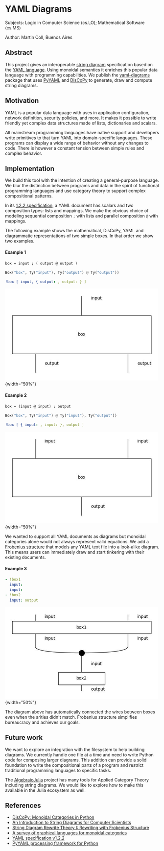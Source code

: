 # YAML Diagrams

Subjects: Logic in Computer Science (cs.LO); Mathematical Software (cs.MS)

Author: Martin Coll, Buenos Aires

## Abstract

This project gives an interoperable [string diagram][2] specification based on the [YAML language][4]. Using monoidal semantics it enriches this popular data language with programming capabilities. We publish the [yaml-diagrams][6] package that uses [PyYAML][5] and [DisCoPy][1] to generate, draw and compute string diagrams.

## Motivation

YAML is a popular data language with uses in application configuration, network definition, security policies, and more. It makes it possible to write friendly yet complex data structures made of lists, dictionaries and scalars.

All mainstream programming languages have native support and developers write primitives to that turn YAML into domain-specific languages. These programs can display a wide range of behavior without any changes to code. There is however a constant tension between simple rules and complex behavior.

## Implementation
We build this tool with the intention of creating a general-purpose language. We blur the distinction between programs and data in the spirit of functional programming languages and use category theory to support complex compositional patterns.

In its [1.2.2 specification][4], a YAML document has scalars and two composition types: lists and mappings. We make the obvious choice of modeling sequential composition `;` with lists and parallel composition `@` with mappings.

The following example shows the mathematical, DisCoPy, YAML and diagrammatic representations of two simple boxes. In that order we show two examples.

#### Example 1
```
box = input ; ( output @ output )
```
```py
Box("box", Ty("input"), Ty("output") @ Ty("output"))
```
```yaml
!box [ input, { output: , output: } ]
```

![one input and two outputs](Figure_1.jpg){width="50%"}

#### Example 2

```
box = (input @ input) ; output
```
```py
Box("box", Ty("input") @ Ty("input"), Ty("output"))
```
```yaml
!box [ { input: , input: }, output ]
```

![two inputs and one output](Figure_2.jpg){width="50%"}

We wanted to support all YAML documents as diagrams but monoidal categories alone would not always represent valid equations. We add a [Frobenius structure][2] that models any YAML text file into a look-alike diagram. This means users can immediately draw and start tinkering with their existing documents.

#### Example 3
```yaml
- !box1
  input:
  input:
- !box2
  input: output
```

![sequential composition](Figure_3.jpg){width="50%"}

The diagram above has automatically connected the wires between boxes even when the arities didn't match. Frobenius structure simplifies bureaucracy and achieves our goals.

## Future work

We want to explore an integration with the filesystem to help building diagrams. We currently handle one file at a time and need to write Python code for composing larger diagrams. This addition can provide a solid foundation to write the compositional parts of a program and restrict traditional programming languages to specific tasks.

The [AlgebraicJulia][3] project has many tools for Applied Category Theory including string diagrams. We would like to explore how to make this available in the Julia ecosystem as well.

## References
* [DisCoPy: Monoidal Categories in Python][1]
* [An Introduction to String Diagrams for Computer Scientists][7]
* [String Diagram Rewrite Theory I: Rewriting with Frobenius Structure][2]
* [A survey of graphical languages for monoidal categories][8]
* [YAML specification v1.2.2][4]
* [PyYAML processing framework for Python][5]

[1]: https://doi.org/10.4204/EPTCS.333.13
[2]: https://doi.org/10.48550/arXiv.2012.01847
[3]: https://doi.org/10.48550/arXiv.2005.04831
[4]: https://yaml.org/spec/1.2.2/
[5]: https://github.com/yaml/pyyaml
[6]: https://github.com/yaml-programming/
[7]: https://doi.org/10.48550/arXiv.2305.08768
[8]: https://doi.org/10.1007/978-3-642-12821-9_4
